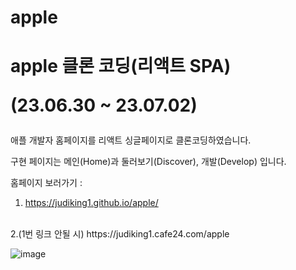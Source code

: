 # apple

<h1>
  apple 클론 코딩(리액트 SPA)
  <p>(23.06.30 ~ 23.07.02)</p>
</h1>
<p>애플 개발자 홈페이지를 리액트 싱글페이지로 클론코딩하였습니다.</p>
<p>구현 페이지는 메인(Home)과 둘러보기(Discover), 개발(Develop) 입니다.</p>

홈페이지 보러가기 :
<br>
1. https://judiking1.github.io/apple/
<br>
2.(1번 링크 안될 시)  https://judiking1.cafe24.com/apple
<br>

![image](https://github.com/judiking1/apple/assets/110409369/d06d1081-f306-4619-a044-c75bbbb36e92)




